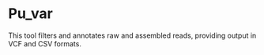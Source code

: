 # Pu_var
This tool filters and annotates raw and assembled reads, providing output in VCF and CSV formats.
